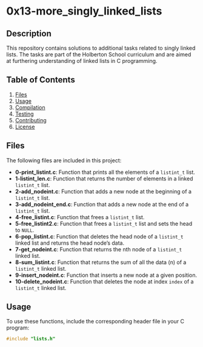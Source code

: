 # 0x13-more_singly_linked_lists

## Description

This repository contains solutions to additional tasks related to singly linked lists. The tasks are part of the Holberton School curriculum and are aimed at furthering understanding of linked lists in C programming.

## Table of Contents

1. [Files](#files)
2. [Usage](#usage)
3. [Compilation](#compilation)
4. [Testing](#testing)
5. [Contributing](#contributing)
6. [License](#license)

## Files

The following files are included in this project:

- **0-print_listint.c**: Function that prints all the elements of a `listint_t` list.
- **1-listint_len.c**: Function that returns the number of elements in a linked `listint_t` list.
- **2-add_nodeint.c**: Function that adds a new node at the beginning of a `listint_t` list.
- **3-add_nodeint_end.c**: Function that adds a new node at the end of a `listint_t` list.
- **4-free_listint.c**: Function that frees a `listint_t` list.
- **5-free_listint2.c**: Function that frees a `listint_t` list and sets the head to `NULL`.
- **6-pop_listint.c**: Function that deletes the head node of a `listint_t` linked list and returns the head node’s data.
- **7-get_nodeint.c**: Function that returns the nth node of a `listint_t` linked list.
- **8-sum_listint.c**: Function that returns the sum of all the data (n) of a `listint_t` linked list.
- **9-insert_nodeint.c**: Function that inserts a new node at a given position.
- **10-delete_nodeint.c**: Function that deletes the node at index `index` of a `listint_t` linked list.

## Usage

To use these functions, include the corresponding header file in your C program:

```c
#include "lists.h"
```